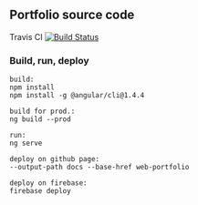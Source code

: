 ## Portfolio source code
Travis CI [![Build Status](https://travis-ci.org/twistezo/portfolio.svg?branch=master)](https://travis-ci.org/twistezo/portfolio)

### Build, run, deploy
```
build:
npm install
npm install -g @angular/cli@1.4.4

build for prod.:
ng build --prod

run:
ng serve

deploy on github page: 
--output-path docs --base-href web-portfolio

deploy on firebase: 
firebase deploy
```